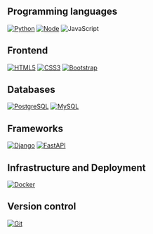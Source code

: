 ## Programming languages

[![Python](https://img.shields.io/badge/python-3670A0?style=flat-square&logo=python&logoColor=ffdd54)](#)
[![Node](https://img.shields.io/badge/node.js-6DA55F?style=flat-square&logo=node.js&logoColor=white)](#)
![JavaScript](https://img.shields.io/badge/javascript-%23323330.svg?style=for-the-badge&logo=javascript&logoColor=%23F7DF1E&width=41)

## Frontend

[![HTML5](https://img.shields.io/badge/HTML5-E34F26?style=flat-square&logo=html5&logoColor=white)](#)
[![CSS3](https://img.shields.io/badge/CSS3-1572B6?style=flat-square&logo=css3&logoColor=white)](#)
[![Bootstrap](https://img.shields.io/badge/Bootstrap-563D7C?style=flat-square&logo=bootstrap&logoColor=white)](#)

## Databases

[![PostgreSQL](https://img.shields.io/badge/PostgreSQL-316192?style=flat-square&logo=postgresql&logoColor=white)](#)
[![MySQL](https://img.shields.io/badge/mysql-%2300f.svg?style=flat-square&logo=mysql&logoColor=gray)](#)

## Frameworks

[![Django](https://img.shields.io/badge/Django-092E20?style=flat-square&logo=django&logoColor=green)](#)
[![FastAPI](https://img.shields.io/badge/FastAPI-005571?style=flat-square&logo=fastapi)](#)

## Infrastructure and Deployment

[![Docker](https://img.shields.io/badge/docker-%230db7ed.svg?style=flat-square&logo=docker&logoColor=white)](#)

## Version control

[![Git](https://img.shields.io/badge/Git-F05032?style=flat-square&logo=git&logoColor=white)](#)
